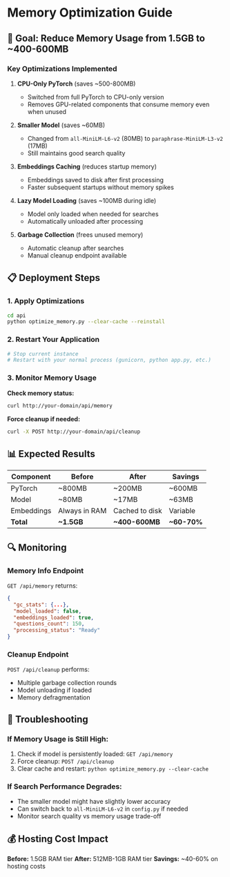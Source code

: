 # Memory Optimization Guide

## 🎯 Goal: Reduce Memory Usage from 1.5GB to ~400-600MB

### Key Optimizations Implemented

1. **CPU-Only PyTorch** (saves ~500-800MB)

   - Switched from full PyTorch to CPU-only version
   - Removes GPU-related components that consume memory even when unused

2. **Smaller Model** (saves ~60MB)

   - Changed from `all-MiniLM-L6-v2` (80MB) to `paraphrase-MiniLM-L3-v2` (17MB)
   - Still maintains good search quality

3. **Embeddings Caching** (reduces startup memory)

   - Embeddings saved to disk after first processing
   - Faster subsequent startups without memory spikes

4. **Lazy Model Loading** (saves ~100MB during idle)

   - Model only loaded when needed for searches
   - Automatically unloaded after processing

5. **Garbage Collection** (frees unused memory)
   - Automatic cleanup after searches
   - Manual cleanup endpoint available

## 📋 Deployment Steps

### 1. Apply Optimizations

```bash
cd api
python optimize_memory.py --clear-cache --reinstall
```

### 2. Restart Your Application

```bash
# Stop current instance
# Restart with your normal process (gunicorn, python app.py, etc.)
```

### 3. Monitor Memory Usage

**Check memory status:**

```bash
curl http://your-domain/api/memory
```

**Force cleanup if needed:**

```bash
curl -X POST http://your-domain/api/cleanup
```

## 📊 Expected Results

| Component  | Before        | After          | Savings     |
| ---------- | ------------- | -------------- | ----------- |
| PyTorch    | ~800MB        | ~200MB         | ~600MB      |
| Model      | ~80MB         | ~17MB          | ~63MB       |
| Embeddings | Always in RAM | Cached to disk | Variable    |
| **Total**  | **~1.5GB**    | **~400-600MB** | **~60-70%** |

## 🔍 Monitoring

### Memory Info Endpoint

`GET /api/memory` returns:

```json
{
  "gc_stats": {...},
  "model_loaded": false,
  "embeddings_loaded": true,
  "questions_count": 150,
  "processing_status": "Ready"
}
```

### Cleanup Endpoint

`POST /api/cleanup` performs:

- Multiple garbage collection rounds
- Model unloading if loaded
- Memory defragmentation

## 🚨 Troubleshooting

### If Memory Usage is Still High:

1. Check if model is persistently loaded: `GET /api/memory`
2. Force cleanup: `POST /api/cleanup`
3. Clear cache and restart: `python optimize_memory.py --clear-cache`

### If Search Performance Degrades:

- The smaller model might have slightly lower accuracy
- Can switch back to `all-MiniLM-L6-v2` in `config.py` if needed
- Monitor search quality vs memory usage trade-off

## 💰 Hosting Cost Impact

**Before:** 1.5GB RAM tier
**After:** 512MB-1GB RAM tier
**Savings:** ~40-60% on hosting costs
